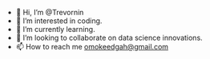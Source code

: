 - 👋 Hi, I’m @Trevornin
- 👀 I’m interested in coding.
- 🌱 I’m currently learning.
- 💞️ I’m looking to collaborate on data science innovations.
- 📫 How to reach me omokeedgah@gmail.com

<!---
Trevornin/Trevornin is a ✨ special ✨ repository because its `README.md` (this file) appears on your GitHub profile.
You can click the Preview link to take a look at your changes.
--->
